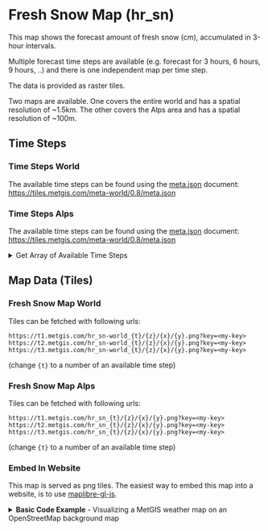 # Fresh Snow Map (hr_sn)

This map shows the forecast amount of fresh snow (cm), accumulated in 3-hour intervals.

Multiple forecast time steps are available (e.g. forecast for 3 hours, 6 hours, 9 hours, ..) and there is one independent map per time step.

The data is provided as raster tiles.

Two maps are available. One covers the entire world and has a spatial resolution of ~1.5km. The other covers the Alps area and has a spatial resolution of ~100m.

## Time Steps

### Time Steps World

The available time steps can be found using the [meta.json](../metgis_maps_API_reference.md#metajson) document: 
https://tiles.metgis.com/meta-world/0.8/meta.json

### Time Steps Alps

The available time steps can be found using the [meta.json](../metgis_maps_API_reference.md#metajson) document: 
https://tiles.metgis.com/meta-world/0.8/meta.json

<details>
  <summary>Get Array of Available Time Steps</summary>

  ```js
  fetch('https://tiles.metgis.com/meta/0.8/meta.json')
    .then(res => res.json())
    .then(data => {
      const startDate = new Date(data.forecastIssued)
      const step = data.timeStep
      const timeStepCount = data.timeStepNumber
      const arr = []

      for (let i = 0; i < timeStepCount; i++) {
        const hours = i * step
        const date = new Date(startDate.getTime())
        date.setHours(date.getHours() + hours)

        arr.push({ timestep: i + 1, date: date.toISOString() })
      }

      return Promise.resolve(arr)
    })
    .then(arr => { console.log(arr) })
  ```

  outputs for example:

  ```js
  [
    { timestep: 1, date: "2021-05-31T18:00:00.000Z" },
    { timestep: 2, date: "2021-05-31T21:00:00.000Z" },
    { timestep: 3, date: "2021-06-01T00:00:00.000Z" },
    { timestep: 4, date: "2021-06-01T03:00:00.000Z" },
    { timestep: 5, date: "2021-06-01T06:00:00.000Z" },
    { timestep: 6, date: "2021-06-01T09:00:00.000Z" },
    { timestep: 7, date: "2021-06-01T12:00:00.000Z" },
    { timestep: 8, date: "2021-06-01T15:00:00.000Z" },
    { timestep: 9, date: "2021-06-01T18:00:00.000Z" },
    { timestep: 10, date: "2021-06-01T21:00:00.000Z" },
    { timestep: 11, date: "2021-06-02T00:00:00.000Z" },
    { timestep: 12, date: "2021-06-02T03:00:00.000Z" },
    { timestep: 13, date: "2021-06-02T06:00:00.000Z" },
    { timestep: 14, date: "2021-06-02T09:00:00.000Z" },
    { timestep: 15, date: "2021-06-02T12:00:00.000Z" },
    { timestep: 16, date: "2021-06-02T15:00:00.000Z" },
    { timestep: 17, date: "2021-06-02T18:00:00.000Z" },
    { timestep: 18, date: "2021-06-02T21:00:00.000Z" },
    { timestep: 19, date: "2021-06-03T00:00:00.000Z" },
    { timestep: 20, date: "2021-06-03T03:00:00.000Z" },
    { timestep: 21, date: "2021-06-03T06:00:00.000Z" },
    { timestep: 22, date: "2021-06-03T09:00:00.000Z" },
    { timestep: 23, date: "2021-06-03T12:00:00.000Z" },
    { timestep: 24, date: "2021-06-03T15:00:00.000Z" },
    { timestep: 25, date: "2021-06-03T18:00:00.000Z" }
  ]
  ```

</details>

## Map Data (Tiles)

### Fresh Snow Map World

Tiles can be fetched with following urls: 

```
https://t1.metgis.com/hr_sn-world_{t}/{z}/{x}/{y}.png?key=<my-key>
https://t2.metgis.com/hr_sn-world_{t}/{z}/{x}/{y}.png?key=<my-key>
https://t3.metgis.com/hr_sn-world_{t}/{z}/{x}/{y}.png?key=<my-key>
```

(change `{t}` to a number of an available time step)

### Fresh Snow Map Alps

Tiles can be fetched with following urls: 

```
https://t1.metgis.com/hr_sn_{t}/{z}/{x}/{y}.png?key=<my-key>
https://t2.metgis.com/hr_sn_{t}/{z}/{x}/{y}.png?key=<my-key>
https://t3.metgis.com/hr_sn_{t}/{z}/{x}/{y}.png?key=<my-key>
```

(change `{t}` to a number of an available time step)

### Embed In Website

This map is served as png tiles. The easiest way to embed this map into a website, is to use [maplibre-gl-js](https://maplibre.org/maplibre-gl-js-docs/api/).

<details>
  <summary><b>Basic Code Example</b> - Visualizing a MetGIS weather map on an OpenStreetMap background map</summary>

  ```html
  <!DOCTYPE html>
  <html>

  <head>
    <link rel="stylesheet" href="https://cdn.skypack.dev/maplibre-gl@^1.14.0/dist/maplibre-gl.css" />
    <style>
      * { margin: 0; padding: 0; }
      #map { position: absolute; top: 0; bottom: 0; width: 100%; } 
    </style>
  </head>

  <body>
    <div id="map"></div>

    <script type="module">
      import { Map } from 'https://cdn.skypack.dev/maplibre-gl@^1.14.0'

      const map = new Map({
        // See the explanation of the fields at https://maplibre.org/maplibre-gl-js-docs/api/map/
        container: 'map',
        style: {
          // See https://maplibre.org/maplibre-gl-js-docs/style-spec/root
          version: 8,
          sources: {
            // See https://maplibre.org/maplibre-gl-js-docs/style-spec/sources/
            openstreetmap: {
              type: 'raster',
              tiles: [
                'https://a.tile.openstreetmap.org/{z}/{x}/{y}.png',
                'https://b.tile.openstreetmap.org/{z}/{x}/{y}.png',
                'https://c.tile.openstreetmap.org/{z}/{x}/{y}.png'
              ]
            },
            freshSnow: {
              type: 'raster',
              // Using the 7th time step (the numbering starts from 1)
              tiles: [
                'https://t1.metgis.com/hr_sn_7/{z}/{x}/{y}.png?key=<my-key>',
                'https://t2.metgis.com/hr_sn_7/{z}/{x}/{y}.png?key=<my-key>',
                'https://t3.metgis.com/hr_sn_7/{z}/{x}/{y}.png?key=<my-key>'
              ],
              tileSize: 256
            }
          },
          layers: [
            // See https://maplibre.org/maplibre-gl-js-docs/style-spec/layers/
            {
              id: 'basemap',
              type: 'raster',
              source: 'openstreetmap',
              minzoom: 0,
              maxzoom: 22
            },
            {
              id: 'freshSnow',
              type: 'raster',
              source: 'freshSnow',
              paint: {
                'raster-opacity': 0.9
              }
            }
          ]
        },
        center: [13.320730, 47.018263],
        zoom: 6
      })
    </script>
  </body>

  </html>
  ```

</details>
